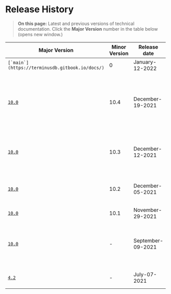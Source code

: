 # Release History

> **On this page:** Latest and previous versions of technical documentation. Click the **Major Version** number in the table below (opens new window.)

| Major Version                                     | Minor Version | Release date      | Notes                                                                                                                                                                                                                         |
| ------------------------------------------------- | ------------- | ----------------- | ----------------------------------------------------------------------------------------------------------------------------------------------------------------------------------------------------------------------------- |
| ``[`main`](https://terminusdb.gitbook.io/docs/)`` | 0             | January-12-2022   | Docs site migrated to GitBook.                                                                                                                                                                                                |
| [`10.0`](https://terminusdb.com/docs/v10.0/#/)    | 10.4          | December-19-2021  | Updated TerminusDB [Install from Source Code](../../../terminusx-db/resources/install/install-from-source-code/) instructions to include `clang` and `pack_install(tus).`. Minor, non-material improvements to various pages. |
| [`10.0`](https://terminusdb.com/docs/v10.0/#/)    | 10.3          | December-12-2021  | Bug and broken-link fixes. Updated reference guides and install instructions. Light mode (beta.)                                                                                                                              |
| [`10.0`](https://terminusdb.com/docs/v10.0/#/)    | 10.2          | December-05-2021  | Bug fixes and updates to explanations, overviews, and reference guides.                                                                                                                                                       |
| [`10.0`](https://terminusdb.com/docs/v10.0/#/)    | 10.1          | November-29-2021  | Content and visual improvements.                                                                                                                                                                                              |
| [`10.0`](https://terminusdb.com/docs/v10.0/#/)    | -             | September-09-2021 | **TerminusDB** documentation restructured and updated. **TerminusX** documentation introduced.                                                                                                                                |
| [`4.2`](https://terminusdb.com/docs/v4.2/#/)      | -             | July-07-2021      | **TerminusDB** original documentation.                                                                                                                                                                                        |
